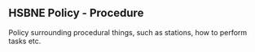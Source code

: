 ## HSBNE Policy - Procedure

Policy surrounding procedural things, such as stations, how to perform tasks 
etc.

